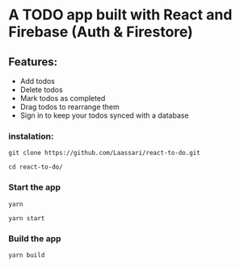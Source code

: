 # A TODO app built with React and Firebase (Auth & Firestore)

## Features:

- Add todos
- Delete todos
- Mark todos as completed
- Drag todos to rearrange them
- Sign in to keep your todos synced with a database

### instalation:

`git clone https://github.com/Laassari/react-to-do.git`

`cd react-to-do/`

### Start the app

`yarn`

`yarn start`

### Build the app

`yarn build`
